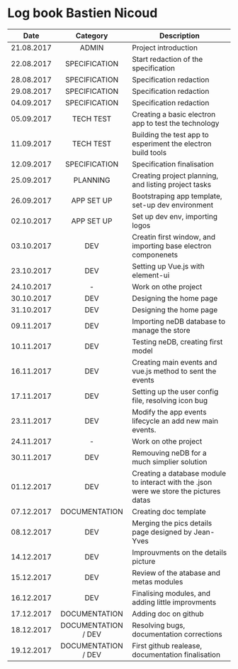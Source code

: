 # Log book Bastien Nicoud

Date         | Category      | Description
:------------: | :-------------: | -------------
21.08.2017 | ADMIN | Project introduction
22.08.2017 | SPECIFICATION | Start redaction of the specification
28.08.2017 | SPECIFICATION | Specification redaction
29.08.2017 | SPECIFICATION | Specification redaction
04.09.2017 | SPECIFICATION | Specification redaction
05.09.2017 | TECH TEST | Creating a basic electron app to test the technology
11.09.2017 | TECH TEST | Building the test app to esperiment the electron build tools
12.09.2017 | SPECIFICATION | Specification finalisation
25.09.2017 | PLANNING | Creating project planning, and listing project tasks
26.09.2017 | APP SET UP | Bootstraping app template, set-up dev environment
02.10.2017 | APP SET UP | Set up dev env, importing logos
03.10.2017 | DEV | Creatin first window, and importing base electron componenets
23.10.2017 | DEV | Setting up Vue.js with element-ui
24.10.2017 | - | Work on othe project
30.10.2017 | DEV | Designing the home page
31.10.2017 | DEV | Designing the home page
09.11.2017 | DEV | Importing neDB database to manage the store
10.11.2017 | DEV | Testing neDB, creating first model
16.11.2017 | DEV | Creating main events and vue.js method to sent the events
17.11.2017 | DEV | Setting up the user config file, resolving icon bug
23.11.2017 | DEV | Modify the app events lifecycle an add new main events.
24.11.2017 | - | Work on othe project
30.11.2017 | DEV | Remouving neDB for a much simplier solution
01.12.2017 | DEV | Creating a database module to interact with the .json were we store the pictures datas
07.12.2017 | DOCUMENTATION | Creating doc template
08.12.2017 | DEV | Merging the pics details page designed by Jean-Yves
14.12.2017 | DEV | Improuvments on the details picture
15.12.2017 | DEV | Review of the atabase and metas modules
16.12.2017 | DEV | Finalising modules, and adding little improvments
17.12.2017 | DOCUMENTATION | Adding doc on github
18.12.2017 | DOCUMENTATION / DEV | Resolving bugs, documentation corrections
19.12.2017 | DOCUMENTATION / DEV | First github realease, documentation finalisation